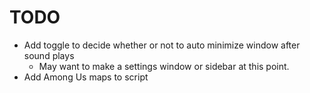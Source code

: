 # TODO

- Add toggle to decide whether or not to auto minimize window after sound plays
  - May want to make a settings window or sidebar at this point.
- Add Among Us maps to script